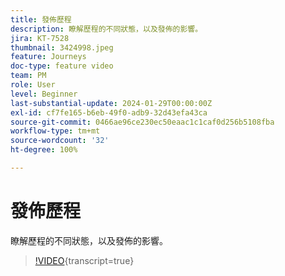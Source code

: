 ```yaml
---
title: 發佈歷程
description: 瞭解歷程的不同狀態，以及發佈的影響。
jira: KT-7528
thumbnail: 3424998.jpeg
feature: Journeys
doc-type: feature video
team: PM
role: User
level: Beginner
last-substantial-update: 2024-01-29T00:00:00Z
exl-id: cf7fe165-b6eb-49f0-adb9-32d43efa43ca
source-git-commit: 0466ae96ce230ec50eaac1c1caf0d256b5108fba
workflow-type: tm+mt
source-wordcount: '32'
ht-degree: 100%

---
```


# 發佈歷程

瞭解歷程的不同狀態，以及發佈的影響。

>[!VIDEO](https://video.tv.adobe.com/v/3424998?quality=12&learn=on){transcript=true}
